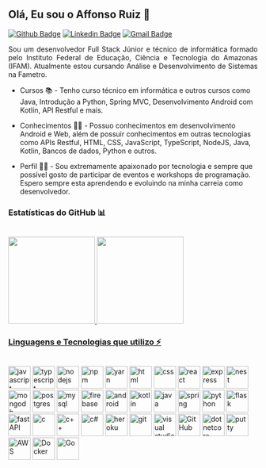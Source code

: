 ## Olá, Eu sou o Affonso Ruiz 👋

[![Github Badge](https://img.shields.io/badge/-RuizHenrique01-black?style=flat-square&logo=Github&logoColor=white&link=https://github.com/RuizHenrique01)](https://github.com/RuizHenrique01)
[![Linkedin Badge](https://img.shields.io/badge/-Affonso%20Henrique%20Ruiz%20Jurema-blue?style=flat-square&logo=Linkedin&logoColor=white&link=https://www.linkedin.com/in/affonso-henrique-ruiz-jurema-b8744b210/)](https://www.linkedin.com/in/affonsoruiz/)
[![Gmail Badge](https://img.shields.io/badge/-affonsohenriqueruiz@gmail.com-d93025?style=flat-square&logo=Gmail&logoColor=white&link=mailto:affonsohenriqueruiz@gmail.com)](mailto:affonsohenriqueruiz@gmail.com)

<p align=justify>
Sou um desenvolvedor Full Stack Júnior e técnico de informática formado pelo Instituto Federal de Educação, Ciência e Tecnologia do Amazonas (IFAM). Atualmente estou cursando Análise e Desenvolvimento de Sistemas na Fametro.

- Cursos :books: - Tenho curso técnico em informática e outros cursos como Java, Introdução a Python, Spring MVC, Desenvolvimento Android com Kotlin, API Restful e mais.
  
- Conhecimentos :man_teacher: - Possuo conhecimentos em desenvolvimento Android e Web, além de possuir conhecimentos em outras tecnologias como APIs Restful, HTML, CSS, JavaScript, TypeScript, NodeJS, Java, Kotlin, Bancos de dados, Python e outros.
  
- Perfil :man_technologist: - Sou extremamente apaixonado por tecnologia e sempre que possível gosto de participar de eventos e workshops de programação. Espero sempre esta aprendendo e evoluindo na minha carreia como desenvolvedor.
</p>

### Estatísticas do GitHub 📊

<br/>

<div>
<a href="https://github.com/RuizHenrique01">
<img height="175em" src="https://github-readme-stats.vercel.app/api?username=RuizHenrique01&show_icons=true&theme=radical&count_private=true&include_all_commits=true">
<img height="175em" src="https://github-readme-stats.vercel.app/api/top-langs/?username=RuizHenrique01&layout=compact&theme=radical&langs_count=10&hide=handlebars">
</div>
  
### Linguagens e Tecnologias que utilizo ⚡
 
 <br/>
   
<div style="display: inline-block;" width:"50%">
  <img height="45" alt="javascript" src="https://cdn.jsdelivr.net/gh/devicons/devicon/icons/javascript/javascript-original.svg" />
  <img height="45" alt="typescript" src="https://cdn.jsdelivr.net/gh/devicons/devicon/icons/typescript/typescript-original.svg" />
  <img height="45" alt="nodejs" src="https://cdn.jsdelivr.net/gh/devicons/devicon/icons/nodejs/nodejs-original.svg" />
  <img height="45" alt="npm" src="https://cdn.jsdelivr.net/gh/devicons/devicon/icons/npm/npm-original-wordmark.svg" />
  <img height="45" alt="yarn" src="https://cdn.jsdelivr.net/gh/devicons/devicon/icons/yarn/yarn-original-wordmark.svg" />
  <img height="45" alt="html" src="https://cdn.jsdelivr.net/gh/devicons/devicon/icons/html5/html5-original-wordmark.svg" />
  <img height="45" alt="css" src="https://cdn.jsdelivr.net/gh/devicons/devicon/icons/css3/css3-original-wordmark.svg" />
  <img height="45" alt="react" src="https://cdn.jsdelivr.net/gh/devicons/devicon/icons/react/react-original-wordmark.svg" />
  <img height="45" alt="express" src="https://cdn.jsdelivr.net/gh/devicons/devicon/icons/express/express-original.svg" />
  <img height="45" alt="nest" src="https://cdn.jsdelivr.net/gh/devicons/devicon/icons/nestjs/nestjs-plain.svg" />
  <img height="45" alt="mongodb" src="https://cdn.jsdelivr.net/gh/devicons/devicon/icons/mongodb/mongodb-original-wordmark.svg" />
  <img height="45" alt="postgres" src="https://cdn.jsdelivr.net/gh/devicons/devicon/icons/postgresql/postgresql-original-wordmark.svg" />
  <img height="45" alt="mysql" src="https://cdn.jsdelivr.net/gh/devicons/devicon/icons/mysql/mysql-original-wordmark.svg" />
  <img height="45" alt="firebase" src="https://cdn.jsdelivr.net/gh/devicons/devicon/icons/firebase/firebase-plain-wordmark.svg" />
  <img height="45" alt="android" src="https://cdn.jsdelivr.net/gh/devicons/devicon/icons/android/android-original.svg" />
  <img height="45" alt="kotlin" src="https://cdn.jsdelivr.net/gh/devicons/devicon/icons/kotlin/kotlin-original.svg" />
  <img height="45" alt="java" src="https://cdn.jsdelivr.net/gh/devicons/devicon/icons/java/java-original.svg" />
  <img height="45" alt="spring" src="https://cdn.jsdelivr.net/gh/devicons/devicon/icons/spring/spring-original.svg" />
  <img height="45" alt="python" src="https://cdn.jsdelivr.net/gh/devicons/devicon/icons/python/python-original.svg"/>
  <img height="45" alt="flask" src="https://cdn.jsdelivr.net/gh/devicons/devicon/icons/flask/flask-original.svg" />
  <img height="45" alt="fastAPI" src="https://cdn.jsdelivr.net/gh/devicons/devicon/icons/fastapi/fastapi-original-wordmark.svg" />
  <img height="45" alt="c" src="https://cdn.jsdelivr.net/gh/devicons/devicon/icons/c/c-original.svg" />
  <img height="45" alt="c++" src="https://cdn.jsdelivr.net/gh/devicons/devicon/icons/cplusplus/cplusplus-original.svg" />
  <img height="45" alt="c#" src="https://cdn.jsdelivr.net/gh/devicons/devicon/icons/csharp/csharp-original.svg" />
  <img height="45" alt="heroku" src="https://cdn.jsdelivr.net/gh/devicons/devicon/icons/heroku/heroku-plain-wordmark.svg" />
  <img height="45" alt="git" src="https://cdn.jsdelivr.net/gh/devicons/devicon/icons/git/git-plain.svg" />
  <img height="45" alt="visual studio code" src="https://cdn.jsdelivr.net/gh/devicons/devicon/icons/vscode/vscode-original.svg" />
  <img height="45" alt="GitHub" src="https://cdn.jsdelivr.net/gh/devicons/devicon/icons/github/github-original.svg" />
  <img height="45" alt="dotnetcore" src="https://cdn.jsdelivr.net/gh/devicons/devicon/icons/dotnetcore/dotnetcore-original.svg" /> 
  <img height="45" alt="putty" src="https://cdn.jsdelivr.net/gh/devicons/devicon/icons/putty/putty-original.svg" />
  <img height="45" alt="AWS" src="https://cdn.jsdelivr.net/gh/devicons/devicon@latest/icons/amazonwebservices/amazonwebservices-original-wordmark.svg" />
  <img height="45" alt="Docker" src="https://cdn.jsdelivr.net/gh/devicons/devicon/icons/docker/docker-original-wordmark.svg" />
  <img height="45" alt="Go" src="https://cdn.jsdelivr.net/gh/devicons/devicon/icons/go/go-original.svg" />
  </div>
  
 <br/>
